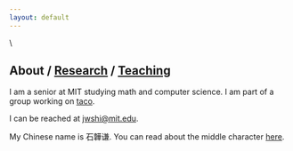 ```yaml
---
layout: default
---
```


\  

## About / [Research](https://jwshi21.github.io/research.html) / [Teaching](https://jwshi21.github.io/teaching.html)

I am a senior at MIT studying math and computer science. I am part of a group working on [taco](http://tensor-compiler.org/).

I can be reached at <jwshi@mit.edu>. 

My Chinese name is 石韡谦. You can read about the middle character [here](https://baike.baidu.com/item/%E9%9F%A1). 
